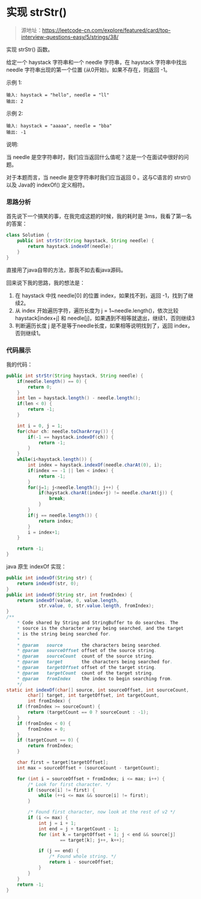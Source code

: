 # 实现 strStr()

> 源地址：https://leetcode-cn.com/explore/featured/card/top-interview-questions-easy/5/strings/38/

实现 strStr() 函数。

给定一个 haystack 字符串和一个 needle 字符串，在 haystack 字符串中找出 needle 字符串出现的第一个位置 (从0开始)。如果不存在，则返回  -1。

示例 1:
```
输入: haystack = "hello", needle = "ll"
输出: 2
```
示例 2:
```
输入: haystack = "aaaaa", needle = "bba"
输出: -1
```
说明:

当 needle 是空字符串时，我们应当返回什么值呢？这是一个在面试中很好的问题。

对于本题而言，当 needle 是空字符串时我们应当返回 0 。这与C语言的 strstr() 以及 Java的 indexOf() 定义相符。

### 思路分析
首先说下一个搞笑的事，在我完成这题的时候，我的耗时是 3ms，我看了第一名的答案：
```java
class Solution {
    public int strStr(String haystack, String needle) {
        return haystack.indexOf(needle);
    }
}
```
直接用了java自带的方法，那我不如去看java源码。

回来说下我的思路，我的想法是：
1. 在 haystack 中找 needle[0] 的位置 index，如果找不到，返回 -1，找到了继续2。
2. 从 index 开始遍历字符，遍历长度为 j = 1~needle.length()，依次比较 haystack[index+j] 和 needle[j]，如果遇到不相等就退出，继续1，否则继续3
3. 判断遍历长度 j 是不是等于needle长度，如果相等说明找到了，返回 index，否则继续1。
   
### 代码展示
我的代码：
```java
public int strStr(String haystack, String needle) {
    if(needle.length() == 0) {
        return 0;
    }
    int len = haystack.length() - needle.length();
    if(len < 0) {
        return -1;
    }

    int i = 0, j = 1;
    for(char ch: needle.toCharArray()) {
        if(-1 == haystack.indexOf(ch)) {
            return -1;
        }
    }
    while(i<haystack.length()) {
        int index = haystack.indexOf(needle.charAt(0), i);
        if(index == -1 || len < index) {
            return -1;
        }
        for(j=1; j<needle.length(); j++) {
            if(haystack.charAt(index+j) != needle.charAt(j)) {
                break;
            }
        }
        if(j == needle.length()) {
            return index;
        }
        i = index+1;
    }

    return -1;
}
```

java 原生 indexOf 实现：
```java
public int indexOf(String str) {
    return indexOf(str, 0);
}
public int indexOf(String str, int fromIndex) {
    return indexOf(value, 0, value.length,
            str.value, 0, str.value.length, fromIndex);
}
/**
    * Code shared by String and StringBuffer to do searches. The
    * source is the character array being searched, and the target
    * is the string being searched for.
    *
    * @param   source       the characters being searched.
    * @param   sourceOffset offset of the source string.
    * @param   sourceCount  count of the source string.
    * @param   target       the characters being searched for.
    * @param   targetOffset offset of the target string.
    * @param   targetCount  count of the target string.
    * @param   fromIndex    the index to begin searching from.
    */
static int indexOf(char[] source, int sourceOffset, int sourceCount,
        char[] target, int targetOffset, int targetCount,
        int fromIndex) {
    if (fromIndex >= sourceCount) {
        return (targetCount == 0 ? sourceCount : -1);
    }
    if (fromIndex < 0) {
        fromIndex = 0;
    }
    if (targetCount == 0) {
        return fromIndex;
    }

    char first = target[targetOffset];
    int max = sourceOffset + (sourceCount - targetCount);

    for (int i = sourceOffset + fromIndex; i <= max; i++) {
        /* Look for first character. */
        if (source[i] != first) {
            while (++i <= max && source[i] != first);
        }

        /* Found first character, now look at the rest of v2 */
        if (i <= max) {
            int j = i + 1;
            int end = j + targetCount - 1;
            for (int k = targetOffset + 1; j < end && source[j]
                    == target[k]; j++, k++);

            if (j == end) {
                /* Found whole string. */
                return i - sourceOffset;
            }
        }
    }
    return -1;
}
```